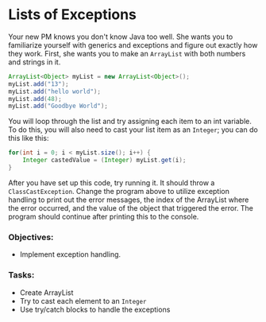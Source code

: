 <h1>Lists of Exceptions</h1>

<p>Your new PM knows you don't know Java too well. She wants you to familiarize yourself with generics and exceptions and figure out exactly how they work. First, she wants you to make an <code>ArrayList</code> with both numbers and strings in it.</p>

```java
ArrayList<Object> myList = new ArrayList<Object>();
myList.add("13");
myList.add("hello world");
myList.add(48);
myList.add("Goodbye World");
```

<p>You will loop through the list and try assigning each item to an int variable. To do this, you will also need to cast your list item as an <code>Integer</code>; you can do this like this:</p>

```java
for(int i = 0; i < myList.size(); i++) {
    Integer castedValue = (Integer) myList.get(i);
}
```

<p>After you have set up this code, try running it. It should throw a <code>ClassCastException</code>. Change the program above to utilize exception handling to print out the error messages, the index of the ArrayList where the error occurred, and the value of the object that triggered the error. The program should continue after printing this to the console.</p>

<h3>Objectives:</h3>
<ul>
    <li>Implement exception handling.</li>
</ul>

<h3>Tasks:</h3>
<ul>
    <li>Create ArrayList</li>
    <li>Try to cast each element to an <code>Integer</code></li>
    <li>Use try/catch blocks to handle the exceptions</li>
</ul>